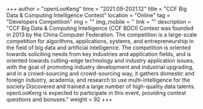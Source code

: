 +++
author = "openLooKeng"
time = "2021.09-2021.12" 
title = "CCF Big Data & Computing Intelligence Contest" 
location = "Online" 
tag = "Developers Competition"
img = "" 
img_mobile = ''
link = ""
description = "CCF Big Data & Computing Intelligence (CCF BDCI) Contest was founded in 2013 by the China Computer Federation. The competition is a large-scale competition for algorithms, applications, systems, and entrepreneurship in the field of big data and artificial intelligence. The competition is oriented towards soliciting needs from key industries and application fields, and is oriented towards cutting-edge technology and industry application issues, with the goal of promoting industry development and industrial upgrading, and in a crowd-sourcing and crowd-sourcing way, it gathers domestic and foreign industry, academia, and research to use multi-intelligence for the society Discovered and trained a large number of high-quality data talents. openLooKeng is expected to participate in this event, providing contest questions and bonuses."
weight = 92
+++
